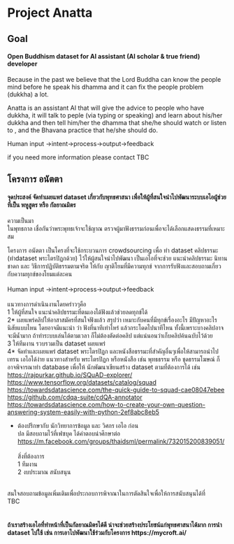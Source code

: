 <h1>Project Anatta</h1>
<h2>Goal</h2>
<h4>Open Buddhism dataset for AI assistant (AI scholar & true friend) developer</h4>
<p>
 Because in the past we believe that the Lord Buddha can know the people mind before he speak his dhamma and it can fix the people problem (dukkha) a lot.
</p>
<p>
Anatta is an assistant AI that will give the advice to people who have dukkha, it will talk to peple (via typing or speaking) and learn about his/her dukkha and then tell him/her the dhamma that she/he should watch or listen to , and the Bhavana practice that he/she should do.
</p>
<p>
Human input ->intent->process->output->feedback
</p>
<p>
 if you need more information please contact TBC
 </p>

<h2>โครงการ อนัตตา</h2>
<h4>จุดประสงค์ จัดทำเผยแพร่ dataset เกี่ยวกับพุทธศาสนา เพื่อให้ผู้ที่สนใจนำไปพัฒนาระบบเอไอผู้ช่วย ที่เป็น พหูสูตร หรือ กัลยาณมิตร</h4>
<p>
 ความเป็นมา<br/>
ในพุทธกาล เชื่อกันว่าพระพุทธเจ้าจะใช้ญาณ ตรวจผู้มาฟังธรรมก่อนเพื่อจะได้เลือกแสดงธรรมที่เหมาะสม

โครงการ อนัตตา เป็นโครงที่จะใช้กระบวนการ crowdsourcing เพื่อ ทำ dataset คลิปธรรมะ (ทำdataset พระไตรปิฏกด้วย) ไว้ให้ผู้สนใจนำไปพัฒนา เป็นเอไอที่จะช่วย แนะนำคลิปธรรมะ นิทานชาดก และ วิธีการปฏิบัติธรรมตามจริต ให้กับ ญาติโยมที่มีความทุกข์ จากการรับฟังและสอบถามเกี่ยวกับความทุกข์ของโยมแต่ละคน
<br/><br/>
Human input ->intent->process->output->feedback
<br/><br/>
แนวทางการดำเนินงานโดยคร่าวๆคือ<br/>
1 ให้ผู้ที่สนใจ แนะนำคลิปธรรมะที่ตนเองได้ฟังแล้วช่วยลดทุกข์ได้<br/>
2* เผยแพร่คลิปให้อาสาสมัครที่สนใจฟังแล้ว สรุปว่า เหมาะกับคนที่มีทุกข์เรื่องอะไร มีปัญหาอะไร นิสัยแบบไหน โดยอาจมีแนะนำ ว่า ฟังที่นาทีเท่าไหร่ แล้วกระโดดไปนาทีไหน ทั้งนี้เพราะบางคลิปอาจจะมีน้ำมาก ถ้าทำระบบเล่นได้ตามเวลา ก็ไม่ต้องตัดต่อคลิป แต่แน่นอนว่าเก็บคลิปค้นฉบับไว้ด้วย <br/>
3 ให้ทีมงาน รวบรวมเป็น dataset เผยแพร่ <br/>
4* จัดทำและเผยแพร่ dataset พระไตรปิฏก และหนังสือธรรมะที่สำคัญอื่นๆเพื่อให้สามารถนำไปเทรน เอไอได้ง่าย
แนวทางสำหรับ พระไตรปิฏก หรือหนังสือ เช่น พุทธธรรม หรือ ชุดธรรมโฆษณ์ ก็อาจพิจารณาทำ database เพื่อให้ นักพัฒนาเขียนสร้าง dataset ตามที่ต้องการได้ เช่น<br/>
https://rajpurkar.github.io/SQuAD-explorer/ <br/>
https://www.tensorflow.org/datasets/catalog/squad <br/>
https://towardsdatascience.com/the-quick-guide-to-squad-cae08047ebee<br/>
https://github.com/cdqa-suite/cdQA-annotator <br/>
https://towardsdatascience.com/how-to-create-your-own-question-answering-system-easily-with-python-2ef8abc8eb5
<br/>
* ต้องปรึกษากับ นักวิทยาการข้อมูล และ วิศกร เอไอ ก่อน<br/>
ปล มีสอบถามไว้ที่เฟซบุค ได้คำตอบน่าศึกษาต่อ <br/>
https://m.facebook.com/groups/thaidsml/permalink/732015200839051/
<br/><br/>
สิ่งที่ต้องการ <br/>
1 ทีมงาน <br/>
2 งบประมาณ สนับสนุน <br/>
<br/>
สนใจสอบถามข้อมูลเพิ่มเติมเพื่อประกอบการพิจาณาในการตัดสินใจเพื่อให้การสนับสนุนได้ที่ <br/>
TBC
<br/><br/>
<h4>ถ้าเราสร้างเอไอที่ทำหน้าที่เป็นกัลยาณมิตรได้ดี น่าจะช่วยสร้างประโยชน์แก่พุทธศาสนาได้มาก การนำ dataset ไปใช้ เช่น การเอาไปพัฒนาใช้ร่วมกับโครงการ https://mycroft.ai/ </h4>
</p>
